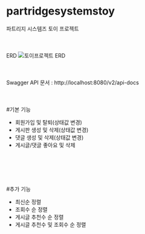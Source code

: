 # partridgesystemstoy
파트리지 시스템즈 토이 프로젝트
<br/>
<br/>
<br/>
<br/>
ERD
![토이프로젝트 ERD](https://github.com/beagleoasis/partridgesystemstoy/assets/73637960/5f389680-0085-483e-a1d9-da2c150369fa)
<br/>
<br/>
<br/>
<br/>
Swagger API 문서 : http://localhost:8080/v2/api-docs
<br/>
<br/>
<br/>
<br/>
#기본 기능
+ 회원가입 및 탈퇴(상태값 변경)
+ 게시판 생성 및 삭제(상태값 변경)
+ 댓글 생성 및 삭제(상태값 변경)
+ 게시글/댓글 좋아요 및 삭제

<br/>
<br/>
<br/>
<br/>

#추가 기능
+ 최신순 정렬
+ 조회수 순 정렬
+ 게시글 추천수 순 정렬
+ 게시글 추천수 및 조회수 순 정렬
